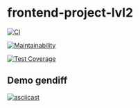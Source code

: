 # frontend-project-lvl2

[![CI](https://github.com/azizmuradovar/frontend-project-lvl2/workflows/CI/badge.svg)](https://github.com/azizmuradovar/frontend-project-lvl2/actions)

[![Maintainability](https://api.codeclimate.com/v1/badges/ea130860e02f10170352/maintainability)](https://codeclimate.com/github/azizmuradovar/frontend-project-lvl2/maintainability)

[![Test Coverage](https://api.codeclimate.com/v1/badges/ea130860e02f10170352/test_coverage)](https://codeclimate.com/github/azizmuradovar/frontend-project-lvl2/test_coverage)

## Demo gendiff
[![asciicast](https://asciinema.org/a/354428.svg)](https://asciinema.org/a/354428)
